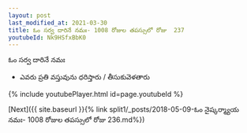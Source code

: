 ```yaml
---
layout: post
last_modified_at: 2021-03-30
title: ఓం సర్వ దారినే నమః- 1008 రోజుల తపస్సులో రోజు  237
youtubeId: Nk9HSfxBbK0
---
```

 
 
 ఓం సర్వ దారినే నమః  
 
 -  ఎవరు ప్రతి వస్తువును ధరిస్తారు / తీసుకువెళతారు 
 
  
 
  
 
 
 
 
 
 


{% include youtubePlayer.html id=page.youtubeId %}
 
[Next]({{ site.baseurl }}{% link  split1/_posts/2018-05-09-ఓం నైష్కర్మ్యాయ నమః- 1008 రోజుల తపస్సులో రోజు  236.md%})
 
